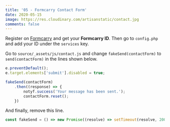 ```yaml
---
title: '05 - Formcarry Contact Form'
date: 2020-05-15
image: https://res.cloudinary.com/artisanstatic/contact.jpg
comments: false
---
```

Register on [Formcarry](https://formcarry.com/register) and get your **Formcarry ID**. Then go to `config.php` and add your ID under the `services` key.

Go to `source/_assets/js/contact.js` and change `fakeSend(contactForm)` to `send(contactForm)` in the lines shown below.

```js
e.preventDefault();
e.target.elements['submit'].disabled = true;

fakeSend(contactForm)
    .then((response) => {
        notyf.success('Your message has been sent.');
        contactForm.reset();
    })
```

And finally, remove this line.

```js
const fakeSend = () => new Promise((resolve) => setTimeout(resolve, 2000));
```
